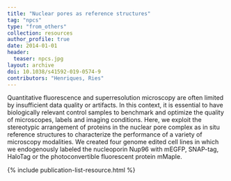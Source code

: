 ```yaml
---
title: "Nuclear pores as reference structures"
tag: "npcs"
type: "from_others"
collection: resources
author_profile: true
date: 2014-01-01
header:
  teaser: npcs.jpg
layout: archive
doi: 10.1038/s41592-019-0574-9
contributors: "Henriques, Ries"
---
```

<p align= "justify">

Quantitative fluorescence and superresolution microscopy are often limited by insufficient data quality or artifacts. In this
context, it is essential to have biologically relevant control samples to benchmark and optimize the quality of microscopes,
labels and imaging conditions. Here, we exploit the stereotypic arrangement of proteins in the nuclear pore complex as in situ
reference structures to characterize the performance of a variety of microscopy modalities. We created four genome edited
cell lines in which we endogenously labeled the nucleoporin Nup96 with mEGFP, SNAP-tag, HaloTag or the photoconvertible
fluorescent protein mMaple.

{% include publication-list-resource.html %}
